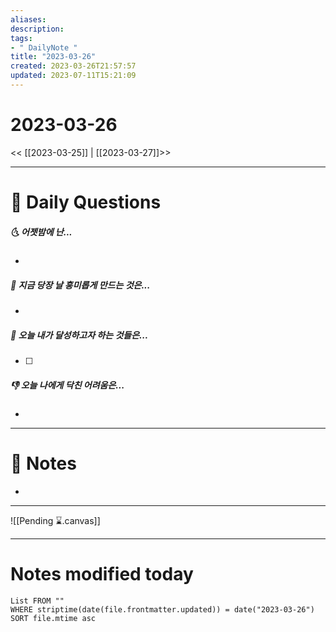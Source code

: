 ```yaml
---
aliases: 
description:
tags:
- " DailyNote "
title: "2023-03-26"
created: 2023-03-26T21:57:57
updated: 2023-07-11T15:21:09
---
```


# 2023-03-26

<< [[2023-03-25]] | [[2023-03-27]]>>

---
# 📅 Daily Questions

##### 🌜 어젯밤에 난...

- 

##### 🙌 지금 당장 날 흥미롭게 만드는 것은...

- 

##### 🚀 오늘 내가 달성하고자 하는 것들은...

- [ ] 

##### 👎 오늘 나에게 닥친 어려움은...

- 

---

# 📝 Notes

- 

___

![[Pending ⌛.canvas]]

---
# Notes modified today

```dataview
List FROM "" 
WHERE striptime(date(file.frontmatter.updated)) = date("2023-03-26") 
SORT file.mtime asc
```
